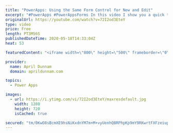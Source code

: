 ```yaml
---
title: "PowerApps: Using the Same Form Control for New and Edit"
excerpt: "#PowerApps #PowerAppsForms In this video I show you a quick tip on how to use a function to switch your PowerApps Form Mode between New and Edit.  This enables you to cut down on the number of screens and form controls by using the same screen to handle new item and existing item inputs.   For more PowerApps,"
originalUrl: https://youtube.com/watch?v=72I2od3EteY
type: video
price: Free
length: PT3M56S
publishedDateTime: 2020-05-18T14:33:04Z
heat: 53

featuredContent: "<iframe width=\"800\" height=\"500\" frameborder=\"0\" src=\"https://www.youtube.com/embed/72I2od3EteY\" allow=\"accelerometer; autoplay; encrypted-media; gyroscope; picture-in-picture\" allowfullscreen></iframe>"

provider:
  name: April Dunnam
  domain: aprildunnam.com

topics:
  - Power Apps

images:
  - url: https://i.ytimg.com/vi/72I2od3EteY/maxresdefault.jpg
    width: 1280
    height: 720
    isCached: true

secured: "tm/0KwO8sBcmXE9hsNiKxdnYM7m+M+vyUenhQBRPhpKp9mY9RKwrtFXFzeiup46aU5VJwbn4vbdUIQ1IZEYzYQ4XSyFdBaAErNXkDqTav7MYZINpDdpcAjavh35U9DoBt4mcv2AhhNi/8sa7+0zdpVOXi1cd19CYzlsINJm+GlCt1NzCgt3xZbHLq0u2trkb6XTjJdo2g+IhdPX9U2Y+bNGV4Jk42Uy101jbHIyGoMT+fcDHE3WoDX9iVMyseVg5mCYC40Ksy53kmj7MUO+2R5F+c5HwYIdH9Hzw+oQFljaSyogNO6+JJMfDLVzhetPs93EkVQdo4NU/ivvW9zp7GEaqSMd/B3lvCeOaOuVZ4VGKZml/ls3vH50/sblZmgEACf4NiFo4X1M2tNxm/j/sFlULZSR3F9UFZsYOMetwL4g=;T2N7Lyq1pX+9kzDA2Zidzw=="
---
```


